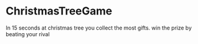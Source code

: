 # ChristmasTreeGame
 In 15 seconds at christmas tree you collect the most gifts.  win the prize by beating your rival
